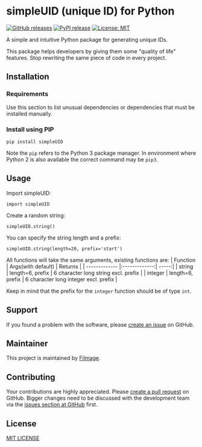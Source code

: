 # simpleUID (unique ID) for Python

[![GitHub releases](https://img.shields.io/github/v/release/w-kuipers/simpleUID)](https://github.com/w-kuipers/simpleUID/releases)
[![PyPI release](https://img.shields.io/pypi/v/simpleUID.svg)](https://pypi.org/project/simpleUID/)
[![License: MIT](https://img.shields.io/badge/License-MIT-yellow.svg)](https://opensource.org/licenses/MIT)

A simple and intuitive Python package for generating unique IDs.

This package helps developers by giving them some "quality of life" features. Stop rewriting the same piece of code in every project.

## Installation

### Requirements

Use this section to list unusual dependencies or dependencies that must be installed manually.

### Install using PIP

    pip install simpleUID

Note the `pip` refers to the Python 3 package manager. In environment where Python 2 is also available the correct command may be `pip3`.

## Usage

Import simpleUID:

    import simpleUID

Create a random string:

    simpleUID.string()

You can specify the string length and a prefix:

    simpleUID.string(length=20, prefix='start')

All functions will take the same arguments, existing functions are:
| Function        | Args(with default)           | Returns  |
| ------------- |:-------------:| -----:|
| string      | length=6, prefix  | 6 character long string excl. prefix |
| integer     | length=6, prefix      |   6 character long integer excl. prefix |

Keep in mind that the prefix for the `integer` function should be of type `int`.
## Support

If you found a problem with the software, please [create an issue](https://github.com/w-kuipers/simpleUID/issues) on GitHub.

## Maintainer

This project is maintained by [Filmage](https://www.filmage.nl/).

## Contributing

Your contributions are highly appreciated. Please [create a pull request](https://github.com/w-kuipers/simpleUID/pulls) on GitHub. Bigger changes need to be discussed with the development team via the [issues section at GitHub](https://github.com/w-kuipers/simpleUID/issues) first.


## License

[MIT LICENSE](https://github.com/w-kuipers/simpleUID/blob/master/LICENSE)